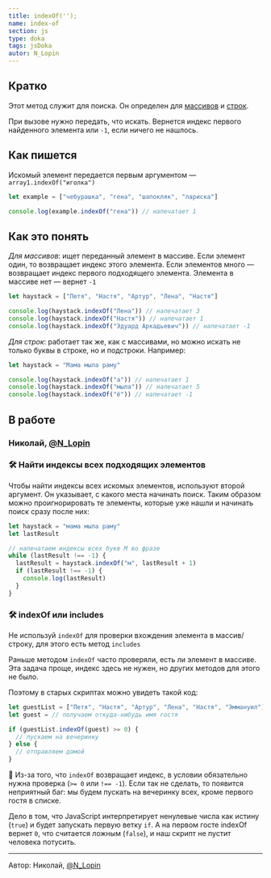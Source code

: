```yaml
---
title: indexOf('');
name: index-of
section: js
type: doka
tags: jsDoka
autor: N_Lopin
---
```


## Кратко

Этот метод служит для поиска. Он определен для [массивов](https://www.notion.so/x-b996497b4b114b5a90c8c429d457c7ab) и [строк](https://www.notion.so/0d45f730c301491785032eb6e2b4c7fa).

При вызове нужно передать, что искать. Вернется индекс первого найденного элемента или `-1`, если ничего не нашлось.

## Как пишется

Искомый элемент передается первым аргументом — `array1.indexOf("иголка")`

```jsx
let example = ["чебурашка", "гена", "шапокляк", "лариска"]

console.log(example.indexOf("гена")) // напечатает 1
```

## Как это понять

_Для массивов_: ищет переданный элемент в массиве. Если элемент один, то возвращает индекс этого элемента. Если элементов много — возвращает индекс первого подходящего элемента. Элемента в массиве нет — вернет `-1`

```jsx
let haystack = ["Петя", "Настя", "Артур", "Лена", "Настя"]

console.log(haystack.indexOf("Лена")) // напечатает 3
console.log(haystack.indexOf("Настя")) // напечатает 1
console.log(haystack.indexOf("Эдуард Аркадьевич")) // напечатает -1
```

_Для строк_: работает так же, как с массивами, но можно искать не только буквы в строке, но и подстроки. Например:

```jsx
let haystack = "Мама мыла раму"

console.log(haystack.indexOf("а")) // напечатает 1
console.log(haystack.indexOf("мыла")) // напечатает 5
console.log(haystack.indexOf("ё")) // напечатает -1
```

## В работе

<h3>Николай, <a href="https://twitter.com/N_Lopin" target="_blank" rel="nofollow noopener noreferrer" class="twitter">@N_Lopin</a></h3>

### 🛠 Найти индексы всех подходящих элементов

Чтобы найти индексы всех искомых элементов, используют второй аргумент. Он указывает, с какого места начинать поиск. Таким образом можно проигнорировать те элементы, которые уже нашли и начинать поиск сразу после них:

```jsx
let haystack = "мама мыла раму"
let lastResult

// напечатаем индексы всех букв М во фразе
while (lastResult !== -1) {
  lastResult = haystack.indexOf("м", lastResult + 1)
  if (lastResult !== -1) {
    console.log(lastResult)
  }
}
```

### 🛠 indexOf или includes

Не используй `indexOf` для проверки вхождения элемента в массив/строку, для этого есть метод `includes`

Раньше методом `indexOf` часто проверяли, есть ли элемент в массиве. Эта задача проще, индекс здесь не нужен, но других методов для этого не было.

Поэтому в старых скриптах можно увидеть такой код:

```jsx
let guestList = ["Петя", "Настя", "Артур", "Лена", "Настя", "Эммануил"];
let guest = // получаем откуда-нибудь имя гостя

if (guestList.indexOf(guest) >= 0) {
  // пускаем на вечеринку
} else {
  // отправляем домой
}
```

🤖 Из-за того, что `indexOf` возвращает индекс, в условии обязательно нужна проверка (`>= 0` или `!== -1`). Если так не сделать, то появится неприятный баг: мы будем пускать на вечеринку всех, кроме первого гостя в списке.

Дело в том, что JavaScript интерпретирует ненулевые числа как истину (`true`) и будет запускать первую ветку `if`. А на первом госте indexOf вернет `0`, что считается ложным (`false`), и наш скрипт не пустит человека потусить.

---

<p>Автор: Николай, <a href="https://twitter.com/N_Lopin" target="_blank" rel="nofollow noopener noreferrer" class="twitter">@N_Lopin</a></p>
